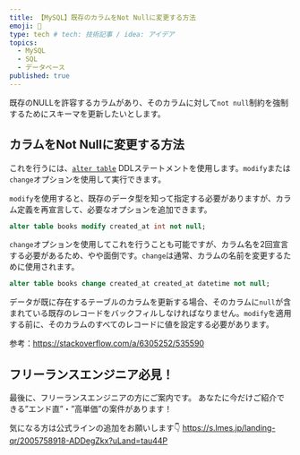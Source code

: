 ```yaml
---
title: 【MySQL】既存のカラムをNot Nullに変更する方法
emoji: 🤖
type: tech # tech: 技術記事 / idea: アイデア
topics: 
  - MySQL
  - SQL
  - データベース
published: true
---
```


既存のNULLを許容するカラムがあり、そのカラムに対して`not null`制約を強制するためにスキーマを更新したいとします。

## カラムをNot Nullに変更する方法
これを行うには、[`alter table`](https://dev.mysql.com/doc/refman/8.0/en/alter-table.html) DDLステートメントを使用します。`modify`または`change`オプションを使用して実行できます。

`modify`を使用すると、既存のデータ型を知って指定する必要がありますが、カラム定義を再宣言して、必要なオプションを追加できます。

```sql
alter table books modify created_at int not null;
```

`change`オプションを使用してこれを行うことも可能ですが、カラム名を2回宣言する必要があるため、やや面倒です。`change`は通常、カラムの名前を変更するために使用されます。

```sql
alter table books change created_at created_at datetime not null;
```

データが既に存在するテーブルのカラムを更新する場合、そのカラムに`null`が含まれている既存のレコードをバックフィルしなければなりません。`modify`を適用する前に、そのカラムのすべてのレコードに値を設定する必要があります。

参考：https://stackoverflow.com/a/6305252/535590

## フリーランスエンジニア必見！

最後に、フリーランスエンジニアの方にご案内です。
あなたに今だけご紹介できる”エンド直”・”高単価”の案件があります！

気になる方は公式ラインの追加をお願いします👇
https://s.lmes.jp/landing-qr/2005758918-ADDegZkx?uLand=tau44P